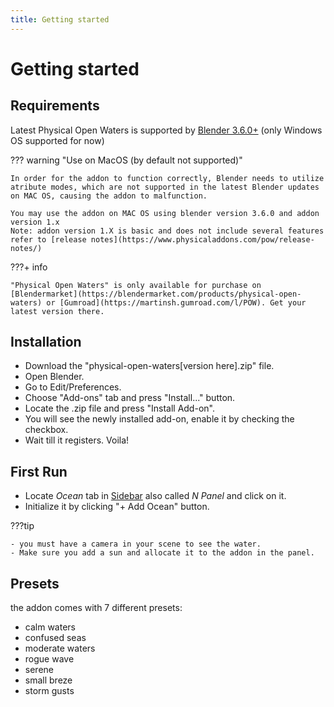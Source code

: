 ```yaml
---
title: Getting started
---
```


# Getting started

## Requirements

Latest Physical Open Waters is supported by [Blender 3.6.0+](https://www.blender.org/) (only Windows OS supported for now)

??? warning "Use on MacOS (by default not supported)"

    In order for the addon to function correctly, Blender needs to utilize atribute modes, which are not supported in the latest Blender updates on MAC OS, causing the addon to malfunction.
    
    You may use the addon on MAC OS using blender version 3.6.0 and addon version 1.x 
    Note: addon version 1.X is basic and does not include several features refer to [release notes](https://www.physicaladdons.com/pow/release-notes/)

???+ info 

    "Physical Open Waters" is only available for purchase on [Blendermarket](https://blendermarket.com/products/physical-open-waters) or [Gumroad](https://martinsh.gumroad.com/l/POW). Get your latest version there.


## Installation
- Download the "physical-open-waters[version here].zip" file.
- Open Blender.
- Go to Edit/Preferences. 
- Choose "Add-ons" tab and press "Install..." button. 
- Locate the .zip file and press "Install Add-on".
- You will see the newly installed add-on, enable it by checking the checkbox. 
- Wait till it registers. Voila!

## First Run
- Locate _Ocean_ tab in [Sidebar](https://docs.blender.org/manual/en/latest/interface/window_system/regions.html#sidebar)
also called _N Panel_ and click on it.
- Initialize it by clicking "+ Add Ocean" button.
  
???tip

    - you must have a camera in your scene to see the water.
    - Make sure you add a sun and allocate it to the addon in the panel.


## Presets
the addon comes with 7 different presets:

- calm waters
- confused seas
- moderate waters
- rogue wave
- serene
- small breze
- storm gusts

